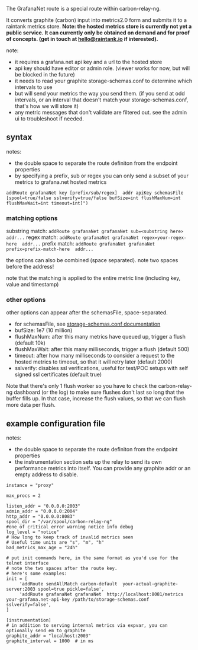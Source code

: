 The GrafanaNet route is a special route within carbon-relay-ng.

It converts graphite (carbon) input into metrics2.0 form and submits it to a raintank metrics store.
**Note: the hosted metrics store is currently not yet a public service.  It can currently only be obtained on demand and for proof of concepts. (get in touch at hello@raintank.io if interested).**

note:
* it requires a grafana.net api key and a url to the hosted store
* api key should have editor or admin role. (viewer works for now, but will be blocked in the future)
* it needs to read your graphite storage-schemas.conf to determine which intervals to use
* but will send your metrics the way you send them.
  (if you send at odd intervals, or an interval that doesn't match your storage-schemas.conf, that's how we will store it)
* any metric messages that don't validate are filtered out. see the admin ui to troubleshoot if needed.

## syntax

notes:
* the double space to separate the route definiton from the endpoint properties
* by specifying a prefix, sub or regex you can only send a subset of your metrics to grafana.net hosted metrics

```
addRoute grafanaNet key [prefix/sub/regex]  addr apiKey schemasFile [spool=true/false sslverify=true/false bufSize=int flushMaxNum=int flushMaxWait=int timeout=int]")
```


### matching options

substring match: `addRoute grafanaNet grafanaNet sub=<substring here>  addr...`
regex match: `addRoute grafanaNet grafanaNet regex=your-regex-here  addr...`
prefix match: `addRoute grafanaNet grafanaNet prefix=prefix-match-here  addr...`

the options can also be combined (space separated). note two spaces before the address!

note that the matching is applied to the entire metric line (including key, value and timestamp)


### other options

other options can appear after the schemasFile, space-separated.

* for schemasFile, see [storage-schemas.conf documentation](http://graphite.readthedocs.io/en/latest/config-carbon.html#storage-schemas-conf)
* bufSize: 1e7 (10 million)
* flushMaxNum: after this many metrics have queued up, trigger a flush (default 10k)
* flushMaxWait: after this many milliseconds, trigger a flush (default 500)
* timeout: after how many milliseconds to consider a request to the hosted metrics to timeout, so that it will retry later (default 2000)
* sslverify: disables ssl verifications, useful for test/POC setups with self signed ssl certificates (default true)

Note that there's only 1 flush worker so you have to check the carbon-relay-ng dashboard (or the log)
to make sure flushes don't last so long that the buffer fills up.
In that case, increase the flush values, so that we can flush more data per flush.

## example configuration file

notes:
* the double space to separate the route definiton from the endpoint properties
* the instrumentation section sets up the relay to send its own performance metrics into itself. You can provide any graphite addr or an empty address to disable.

```
instance = "proxy"

max_procs = 2

listen_addr = "0.0.0.0:2003"
admin_addr = "0.0.0.0:2004"
http_addr = "0.0.0.0:8083"
spool_dir = "/var/spool/carbon-relay-ng"
#one of critical error warning notice info debug
log_level = "notice"
# How long to keep track of invalid metrics seen
# Useful time units are "s", "m", "h"
bad_metrics_max_age = "24h"

# put init commands here, in the same format as you'd use for the telnet interface
# note the two spaces after the route key.
# here's some examples:
init = [
     'addRoute sendAllMatch carbon-default  your-actual-graphite-server:2003 spool=true pickle=false',
     'addRoute grafanaNet grafanaNet  http://localhost:8081/metrics your-grafana.net-api-key /path/to/storage-schemas.conf sslverify=false',
]

[instrumentation]
# in addition to serving internal metrics via expvar, you can optionally send em to graphite
graphite_addr = "localhost:2003"
graphite_interval = 1000  # in ms
```
